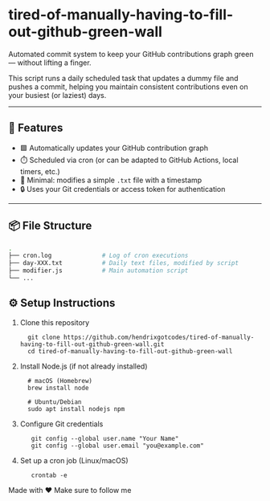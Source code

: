# tired-of-manually-having-to-fill-out-github-green-wall

Automated commit system to keep your GitHub contributions graph green — without lifting a finger.

This script runs a daily scheduled task that updates a dummy file and pushes a commit, helping you maintain consistent contributions even on your busiest (or laziest) days.

---

## 🚀 Features

- 🟩 Automatically updates your GitHub contribution graph
- ⏱️ Scheduled via cron (or can be adapted to GitHub Actions, local timers, etc.)
- 📝 Minimal: modifies a simple `.txt` file with a timestamp
- 🔒 Uses your Git credentials or access token for authentication

---

## 📦 File Structure

```bash
.
├── cron.log              # Log of cron executions
├── day-XXX.txt           # Daily text files, modified by script
├── modifier.js           # Main automation script
└── ...
```

## ⚙️ Setup Instructions
1. Clone this repository
   ```
     git clone https://github.com/hendrixgotcodes/tired-of-manually-having-to-fill-out-github-green-wall.git
     cd tired-of-manually-having-to-fill-out-github-green-wall
   ```
   
2.  Install Node.js (if not already installed)
    ```
      # macOS (Homebrew)
      brew install node
      
      # Ubuntu/Debian
      sudo apt install nodejs npm
    ```
    
3.  Configure Git credentials
     ```
        git config --global user.name "Your Name"
        git config --global user.email "you@example.com"
     ```

4.  Set up a cron job (Linux/macOS)
     ```
        crontab -e
     ```

Made with ❤️
Make sure to follow me
